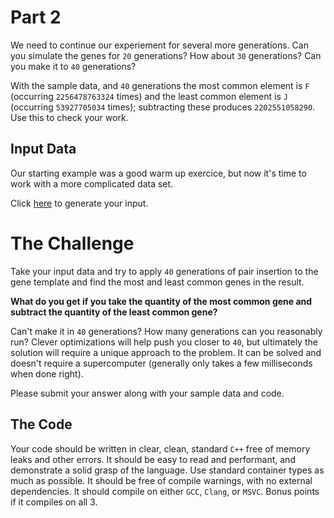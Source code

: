 # Part 2

We need to continue our experiement for several more generations. Can you simulate the genes for `20` generations? How about `30` generations? Can you make it to `40` generations? 

With the sample data, and `40` generations the most common element is `F` (occurring `2256478763324` times) and the least common element is `J` (occurring `53927705034` times); subtracting these produces `2202551058290`. Use this to check your work.

## Input Data

Our starting example was a good warm up exercice, but now it's time to work with a more complicated data set.

Click [here](https://github.com/inmotionsoftware/ims-cpp-code-challenge/blob/generator/index.html) to generate your input.

# The Challenge

Take your input data and try to apply `40` generations of pair insertion to the gene template and find the most and least common genes in the result. 

**What do you get if you take the quantity of the most common gene and subtract the quantity of the least common gene?**

Can't make it in `40` generations? How many generations can you reasonably run? Clever optimizations will help push you closer to `40`, but ultimately the solution will require a unique approach to the problem. It can be solved and doesn't require a supercomputer (generally only takes a few milliseconds when done right).

Please submit your answer along with your sample data and code.

## The Code

Your code should be written in clear, clean, standard `C++` free of memory leaks and other errors. It should be easy to read and performant, and demonstrate a solid grasp of the language. Use standard container types as much as possible. It should be free of compile warnings, with no external dependencies. It should compile on either `GCC`, `Clang`, or `MSVC`. Bonus points if it compiles on all 3.